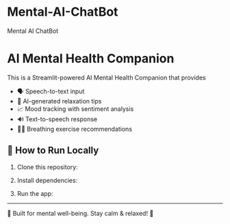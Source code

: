 # Mental-AI-ChatBot
Mental AI ChatBot


# AI Mental Health Companion

This is a Streamlit-powered AI Mental Health Companion that provides 
- 🗣️ Speech-to-text input
- 🤖 AI-generated relaxation tips
- 📈 Mood tracking with sentiment analysis
- 🔊 Text-to-speech response
- 🧘‍♂️ Breathing exercise recommendations

## 🚀 How to Run Locally
1. Clone this repository:

2. Install dependencies:

3. Run the app:


---
💙 Built for mental well-being. Stay calm & relaxed! 🌿
